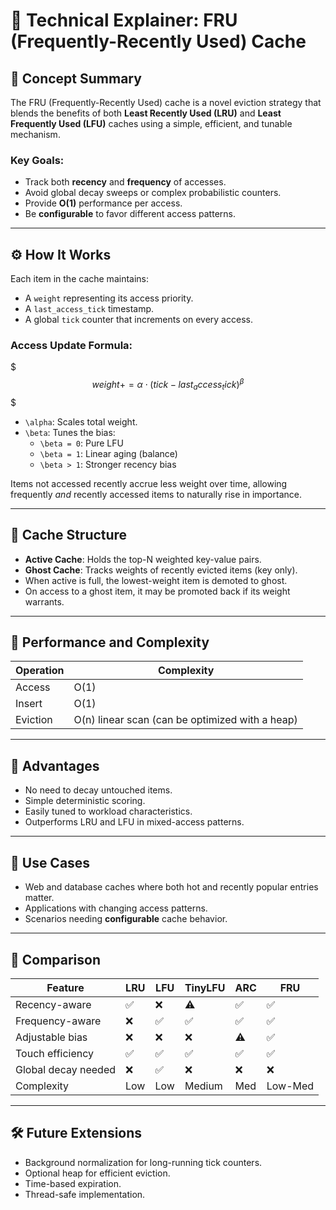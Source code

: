 
# 📘 Technical Explainer: FRU (Frequently-Recently Used) Cache

## 🧠 Concept Summary

The FRU (Frequently-Recently Used) cache is a novel eviction strategy that blends the benefits of both **Least Recently Used (LRU)** and **Least Frequently Used (LFU)** caches using a simple, efficient, and tunable mechanism.

### Key Goals:
- Track both **recency** and **frequency** of accesses.
- Avoid global decay sweeps or complex probabilistic counters.
- Provide **O(1)** performance per access.
- Be **configurable** to favor different access patterns.

---

## ⚙️ How It Works

Each item in the cache maintains:
- A `weight` representing its access priority.
- A `last_access_tick` timestamp.
- A global `tick` counter that increments on every access.

### Access Update Formula:

$$$
weight += \alpha \cdot (tick - last_access_tick)^\beta
$$$

- `\alpha`: Scales total weight.
- `\beta`: Tunes the bias:
  - `\beta = 0`: Pure LFU
  - `\beta = 1`: Linear aging (balance)
  - `\beta > 1`: Stronger recency bias

Items not accessed recently accrue less weight over time, allowing frequently *and* recently accessed items to naturally rise in importance.

---

## 🔄 Cache Structure

- **Active Cache**: Holds the top-N weighted key-value pairs.
- **Ghost Cache**: Tracks weights of recently evicted items (key only).
- When active is full, the lowest-weight item is demoted to ghost.
- On access to a ghost item, it may be promoted back if its weight warrants.

---

## 🧮 Performance and Complexity

| Operation | Complexity |
|-----------|------------|
| Access    | O(1)       |
| Insert    | O(1)       |
| Eviction  | O(n) linear scan (can be optimized with a heap) |

---

## 📌 Advantages

- No need to decay untouched items.
- Simple deterministic scoring.
- Easily tuned to workload characteristics.
- Outperforms LRU and LFU in mixed-access patterns.

---

## 📎 Use Cases

- Web and database caches where both hot and recently popular entries matter.
- Applications with changing access patterns.
- Scenarios needing **configurable** cache behavior.

---

## 🧱 Comparison

| Feature             | LRU | LFU | TinyLFU | ARC | **FRU** |
|---------------------|-----|-----|---------|-----|---------|
| Recency-aware       | ✅  | ❌  | ⚠️      | ✅  | ✅       |
| Frequency-aware     | ❌  | ✅  | ✅      | ✅  | ✅       |
| Adjustable bias     | ❌  | ❌  | ❌      | ⚠️  | ✅       |
| Touch efficiency    | ✅  | ✅  | ✅      | ✅  | ✅       |
| Global decay needed | ❌  | ✅  | ❌      | ❌  | ❌       |
| Complexity          | Low | Low | Medium  | Med | Low-Med  |

---

## 🛠 Future Extensions

- Background normalization for long-running tick counters.
- Optional heap for efficient eviction.
- Time-based expiration.
- Thread-safe implementation.

